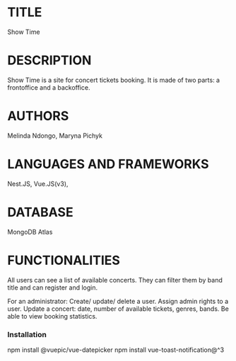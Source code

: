 # TITLE
Show Time

# DESCRIPTION
Show Time is a site for concert tickets booking. 
It is made of two parts: a frontoffice and a backoffice.

# AUTHORS
Melinda Ndongo, Maryna Pichyk

# LANGUAGES AND FRAMEWORKS
Nest.JS, Vue.JS(v3), 

# DATABASE
MongoDB Atlas

# FUNCTIONALITIES
All users can see a list of available concerts. They can filter them by band title and can register and login.

For an administrator: 
Create/ update/ delete a user. 
Assign admin rights to a user.
Update a concert: date, number of available tickets, genres, bands.
Be able to view booking statistics. 

### Installation

npm install @vuepic/vue-datepicker
npm install vue-toast-notification@^3